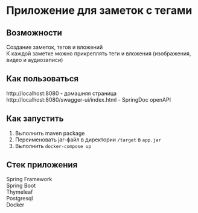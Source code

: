# Приложение для заметок с тегами

## Возможности
Создание заметок, тегов и вложений\
К каждой заметке можно прикреплять теги и вложения (изображения, видео и аудиозаписи)


## Как пользоваться

http://localhost:8080 - домашняя страница\
http://localhost:8080/swagger-ui/index.html - SpringDoc openAPI

## Как запустить

1. Выполнить maven package
2. Переименовать jar-файл в директории ```/target``` в ```app.jar```
3. Выполнить ```docker-compose up```

## Стек приложения
Spring Framework\
Spring Boot\
Thymeleaf\
Postgresql\
Docker

